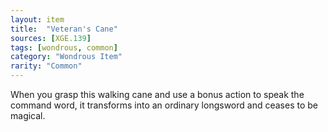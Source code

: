 ```yaml
---
layout: item
title:  "Veteran's Cane"
sources: [XGE.139]
tags: [wondrous, common]
category: "Wondrous Item"
rarity: "Common"
---
```


When you grasp this walking cane and use a bonus action to speak the command word, it transforms into an ordinary longsword and ceases to be magical.